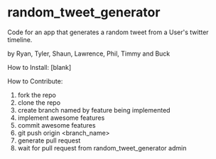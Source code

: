 random_tweet_generator
======================

Code for an app that generates a random tweet from a User's twitter timeline.

by Ryan, Tyler, Shaun, Lawrence, Phil, Timmy and Buck

How to Install: [blank]

How to Contribute:

1. fork the repo
2. clone the repo
3. create branch named by feature being implemented
4. implement awesome features
5. commit awesome features
6. git push origin <branch_name>
7. generate pull request
8. wait for pull request from random_tweet_generator admin

